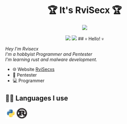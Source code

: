 <h1 align="center">🏆 It's RviSecx 🏆</h1>

<div id="header" align="center">
  <img loop="infinite" width="auto" src="https://giffiles.alphacoders.com/143/143227.gif">
</div>
<p align=center>
<img src="https://img.shields.io/badge/-Python-FF0000?style=for-the-badge&logo=python" /> 
<img src="https://img.shields.io/badge/-Rust-000000?style=for-the-badge&logo=rust" />
## 💀 Hello! 💀

<p><em> Hey I'm Rvisecx<br>
     I'm a hobbyist Programmer and Pentester <br>
     I'm learning rust and malware development.
</em></p>

 - 🌐 Website [RviSecxs](https://rvisecx.github.io/rui-website/)
 - 👾 Pentester
 - 💻 Programmer 

## 👨‍💻 Languages I use

<img align="left" alt="Python" width="35px" src="https://raw.githubusercontent.com/github/explore/80688e429a7d4ef2fca1e82350fe8e3517d3494d/topics/python/python.png" />
<img align="left" alt="Rust" width="35px" src="https://raw.githubusercontent.com/github/explore/80688e429a7d4ef2fca1e82350fe8e3517d3494d/topics/rust/rust.png" />
<br>
<br>
<br>
<br>

